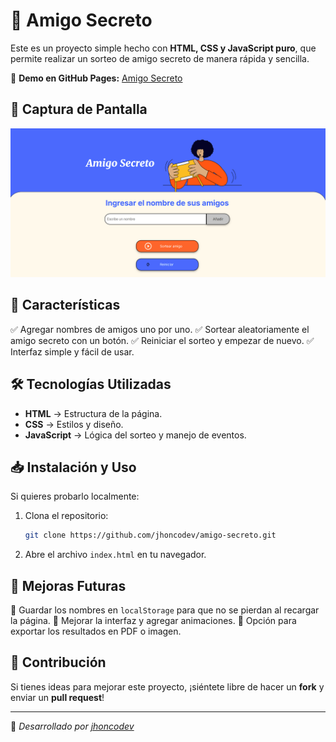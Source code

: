 # 🎁 Amigo Secreto

Este es un proyecto simple hecho con **HTML, CSS y JavaScript puro**, que permite realizar un sorteo de amigo secreto de manera rápida y sencilla.

🔗 **Demo en GitHub Pages:** [Amigo Secreto](https://jhoncodev.github.io/amigo-secreto/)

## 📸 Captura de Pantalla

![Vista previa de la página](assets/demo-page.png)

## 🚀 Características
✅ Agregar nombres de amigos uno por uno.
✅ Sortear aleatoriamente el amigo secreto con un botón.
✅ Reiniciar el sorteo y empezar de nuevo.
✅ Interfaz simple y fácil de usar.

## 🛠️ Tecnologías Utilizadas
- **HTML** → Estructura de la página.
- **CSS** → Estilos y diseño.
- **JavaScript** → Lógica del sorteo y manejo de eventos.

## 📥 Instalación y Uso
Si quieres probarlo localmente:

1. Clona el repositorio:
   ```sh
   git clone https://github.com/jhoncodev/amigo-secreto.git
   ```
2. Abre el archivo `index.html` en tu navegador.

## 📌 Mejoras Futuras
🔹 Guardar los nombres en `localStorage` para que no se pierdan al recargar la página.
🔹 Mejorar la interfaz y agregar animaciones.
🔹 Opción para exportar los resultados en PDF o imagen.

## 🤝 Contribución
Si tienes ideas para mejorar este proyecto, ¡siéntete libre de hacer un **fork** y enviar un **pull request**!

---
🚀 *Desarrollado por [jhoncodev](https://github.com/jhoncodev/)*
